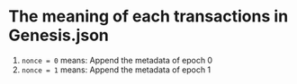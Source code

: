 # The meaning of each transactions in Genesis.json
1. `nonce = 0` means: Append the metadata of epoch 0
2. `nonce = 1` means: Append the metadata of epoch 1
